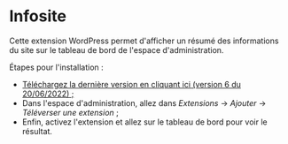 # Infosite

Cette extension WordPress permet d'afficher un résumé des informations du site sur le tableau de bord de l'espace d'administration.

Étapes pour l'installation : 
+ [Téléchargez la dernière version en cliquant ici (version 6 du 20/06/2022) ;](https://github.com/zitezinfo/infosite/releases/download/v6/Infosite.6.zip)
+ Dans l'espace d'administration, allez dans *Extensions* -> *Ajouter* -> *Téléverser une extension* ;
+ Enfin, activez l'extension et allez sur le tableau de bord pour voir le résultat.
